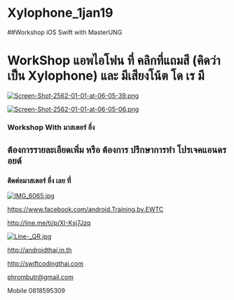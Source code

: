 # Xylophone_1jan19
##Workshop iOS Swift with MasterUNG
# WorkShop แอพไอโฟน ที่ คลิกที่แถมสี (คิดว่าเป็น Xylophone) และ มีเสียงโน้ต โด เร มี

[![Screen-Shot-2562-01-01-at-06-05-39.png](https://i.postimg.cc/Jh4gwXbf/Screen-Shot-2562-01-01-at-06-05-39.png)](https://postimg.cc/4YqwVm2P)

[![Screen-Shot-2562-01-01-at-06-05-06.png](https://i.postimg.cc/5t7rftg6/Screen-Shot-2562-01-01-at-06-05-06.png)](https://postimg.cc/2qWGwrPD)

### Workshop With มาสเตอร์ อึ่ง

## ต้องการรายละเอียดเพิ่ม หรือ ต้องการ ปรึกษาการทำ โปรเจคแอนดรอยด์
### ติดต่อมาสเตอร์ อึ่ง เลย ที่

[![IMG_6065.jpg](https://s26.postimg.cc/kajrs6fbt/IMG_6065.jpg)](https://postimg.cc/image/7j5llo5jp/)

https://www.facebook.com/android.Training.by.EWTC

http://line.me/ti/p/XI-Ksj7Jzq

[![Line-_QR.jpg](https://s26.postimg.cc/dwuoozv15/Line-_QR.jpg)](https://postimg.cc/image/mrvizijth/)

http://androidthai.in.th

http://swiftcodingthai.com    

phrombutr@gmail.com

Mobile 0818595309

